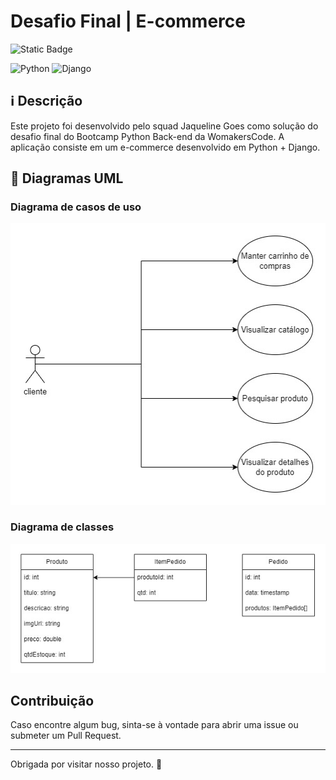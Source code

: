 # Desafio Final | E-commerce

![Static Badge](https://img.shields.io/badge/status-em%20desenvolvimento-blue)
<br>

![Python](https://img.shields.io/badge/python-3670A0?style=for-the-badge&logo=python&logoColor=ffdd54)
![Django](https://img.shields.io/badge/django-%23092E20.svg?style=for-the-badge&logo=django&logoColor=white)


<!-- ## 🖼 Pré-visualização -->

## ℹ Descrição

Este projeto foi desenvolvido pelo squad Jaqueline Goes como solução do desafio final do Bootcamp Python Back-end da WomakersCode. A aplicação consiste em um e-commerce desenvolvido em Python + Django.

## 🧾 Diagramas UML

### Diagrama de casos de uso

![](./uml/diagramaCasosDeUso.jpg)

### Diagrama de classes

![](./uml/diagramaClasses.jpg)

<!-- ## Como utilizar  -->

## Contribuição

Caso encontre algum bug, sinta-se à vontade para abrir uma issue ou submeter um Pull Request.

---

Obrigada por visitar nosso projeto. 💜